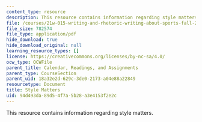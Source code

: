 ```yaml
---
content_type: resource
description: This resource contains information regarding style matters.
file: /courses/21w-015-writing-and-rhetoric-writing-about-sports-fall-2013/94d493da89d54f7a5b28a3e4153f2e2c_MIT21W_015F13_StylMat2013.pdf
file_size: 782574
file_type: application/pdf
hide_download: true
hide_download_original: null
learning_resource_types: []
license: https://creativecommons.org/licenses/by-nc-sa/4.0/
ocw_type: OCWFile
parent_title: Calendar, Readings, and Assignments
parent_type: CourseSection
parent_uid: 18a32e2d-629c-3de0-2173-a04e88a22849
resourcetype: Document
title: Style Matters
uid: 94d493da-89d5-4f7a-5b28-a3e4153f2e2c
---
```

This resource contains information regarding style matters.